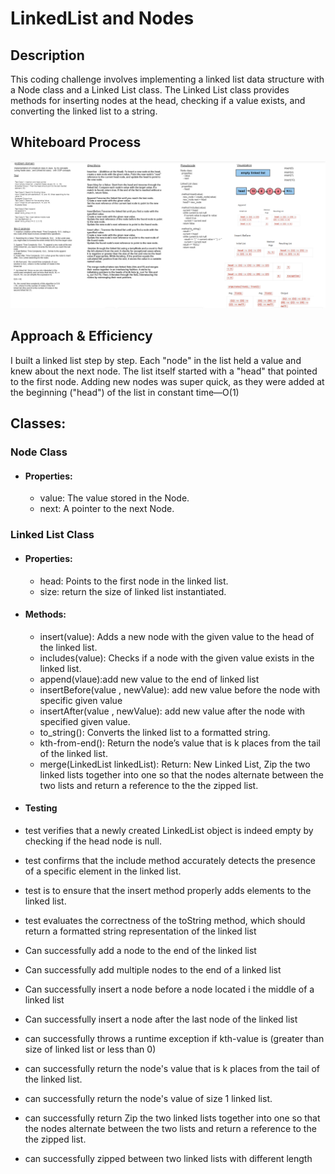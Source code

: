 # LinkedList and Nodes
## Description
This coding challenge involves implementing a linked list data structure with a Node class and a Linked List class. The Linked List class provides methods for inserting nodes at the head, checking if a value exists, and converting the linked list to a string.
## Whiteboard Process

![Whiteboard Image](../../assets/zip%20linked%20list%20code%20challange%20white%20board.png)
## Approach & Efficiency
I built a linked list step by step. Each "node" in the list held a value and knew about the next node. The list itself started with a "head" that pointed to the first node. Adding new nodes was super quick, as they were added at the beginning ("head") of the list in constant time—O(1)
## Classes:
### Node Class
- #### Properties:
  - value: The value stored in the Node.
  - next: A pointer to the next Node.
  
 ### Linked List Class
 - #### Properties:
   - head: Points to the first node in the linked list.
   - size: return the size of linked list instantiated.

- #### Methods:

  - insert(value): Adds a new node with the given value to the head of the linked list.
  - includes(value): Checks if a node with the given value exists in the linked list.
  - append(vlaue):add new value to the end of linked list
  - insertBefore(value , newValue): add new value before the node with specific given value 
  - insertAfter(value , newValue): add new value after the node with specified given value.
  - to_string(): Converts the linked list to a formatted string.
  - kth-from-end(): Return the node’s value that is k places from the tail of the linked list.
  - merge(LinkedList linkedList): Return: New Linked List, Zip the two linked lists together into one so that the nodes alternate between the two lists and return a reference to the the zipped list.
- #### Testing

- test verifies that a newly created LinkedList object is indeed empty by checking if the head node is null.
- test confirms that the include method accurately detects the presence of a specific element in the linked list.
- test is to ensure that the insert method properly adds elements to the linked list.
- test evaluates the correctness of the toString method, which should return a formatted string representation of the linked list
- Can successfully add a node to the end of the linked list
- Can successfully add multiple nodes to the end of a linked list
- Can successfully insert a node before a node located i the middle of a linked list
- Can successfully insert a node after the last node of the linked list
- can successfully throws a runtime exception if kth-value is (greater than size of linked list or less than 0)
- can successfully return the node's value that is k places from the tail of the linked list.
- can successfully return the node's value of size 1 linked list.
- can successfully return Zip the two linked lists together into one so that the nodes alternate between the two lists and return a reference to the the zipped list.
- can successfully zipped between two linked lists with different length 